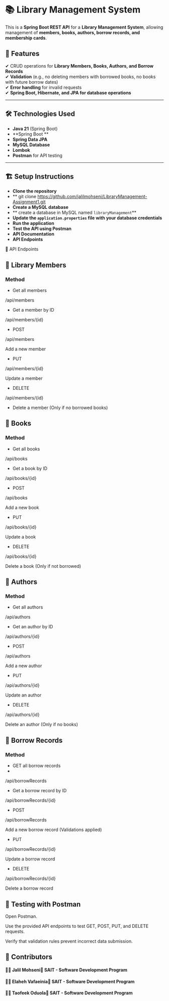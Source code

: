 # 📚 Library Management System

This is a **Spring Boot REST API** for a **Library Management System**, allowing management of **members, books, authors, borrow records, and membership cards**.

## 🚀 Features
✔ CRUD operations for **Library Members, Books, Authors, and Borrow Records**  
✔ **Validation** (e.g., no deleting members with borrowed books, no books with future borrow dates)  
✔ **Error handling** for invalid requests  
✔ **Spring Boot, Hibernate, and JPA for database operations**

---

## 🛠️ Technologies Used
- **Java 21** (Spring Boot)
- **Spring Boot **
- **Spring Data JPA**
- **MySQL Database**
- **Lombok**
- **Postman** for API testing

---

## 🏗️ Setup Instructions
- **Clone the repository**
- ** git clone https://github.com/jalilmohseni/LibraryManagement-Assignment1.git
- **Create a MySQL database**
- ** create a database in MySQL named `libraryManagement`**
- **Update the `application.properties` file with your database credentials**
- **Run the application**
- **Test the API using Postman**
- **API Documentation**
- **API Endpoints**

📡 API Endpoints

## 📌 Library Members

### Method

- Get all members

/api/members

- Get a member by ID

/api/members/{id}

- POST

/api/members

Add a new member

- PUT

/api/members/{id}

Update a member

- DELETE

/api/members/{id}

- Delete a member (Only if no borrowed books)

## 📌 Books

### Method


- Get all books

/api/books

- Get a book by ID

/api/books/{id}
 
- POST

/api/books

Add a new book

- PUT

/api/books/{id}

Update a book

- DELETE

/api/books/{id}

Delete a book (Only if not borrowed)

## 📌 Authors

### Method


- Get all authors

/api/authors

- Get an author by ID

/api/authors/{id}

- POST

/api/authors

Add a new author

- PUT

/api/authors/{id}

Update an author

- DELETE

/api/authors/{id}

Delete an author (Only if no books)

## 📌 Borrow Records

### Method

- GET all borrow records
- 
/api/borrowRecords

- Get a borrow record by ID

/api/borrowRecords/{id}

- POST

/api/borrowRecords

Add a new borrow record (Validations applied)

- PUT

/api/borrowRecords/{id}

Update a borrow record

- DELETE

/api/borrowRecords/{id}

Delete a borrow record

## 🤦 Testing with Postman

Open Postman.

Use the provided API endpoints to test GET, POST, PUT, and DELETE requests.

Verify that validation rules prevent incorrect data submission.

## 📌 Contributors

####  👨‍💻 Jalil Mohseni📍 SAIT - Software Development Program
#### 👨‍💻 Elaheh Vafaeinia📍 SAIT - Software Development Program
#### 👨‍💻 Taofeek Oduola📍 SAIT - Software Development Program
